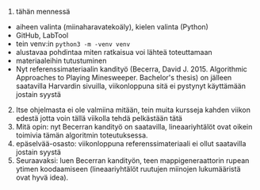 1. tähän mennessä
- aiheen valinta (miinaharavatekoäly), kielen valinta (Python)
- GitHub, LabTool
- tein venv:in `python3 -m -venv venv`
- alustavaa pohdintaa miten ratkaisua voi lähteä toteuttamaan
- materiaaleihin tutustuminen
- Nyt referenssimateriaalin kandityö (Becerra, David J. 2015. Algorithmic Approaches to Playing Minesweeper. Bachelor's thesis) on jälleen saatavilla Harvardin sivuilla, viikonloppuna sitä ei pystynyt käyttämään jostain syystä
2. Itse ohjelmasta ei ole valmiina mitään, tein muita kursseja kahden viikon edestä jotta voin tällä viikolla tehdä pelkästään tätä
3. Mitä opin: nyt Becerran kandityö on saatavilla, lineaariyhtälöt ovat oikein toimivia tämän algoritmin toteutuksessa. 
4. epäselvää-osasto: viikonloppuna referenssimateriaali ei ollut saatavilla jostain syystä
5. Seuraavaksi: luen Becerran kandityön, teen mappigeneraattorin rupean ytimen koodaamiseen (lineaariyhtälöt ruutujen miinojen lukumääristä ovat hyvä idea).
